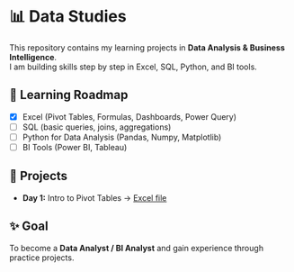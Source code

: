 # 📊 Data Studies

This repository contains my learning projects in **Data Analysis & Business Intelligence**.  
I am building skills step by step in Excel, SQL, Python, and BI tools.

## 🚀 Learning Roadmap
- [x] Excel (Pivot Tables, Formulas, Dashboards, Power Query)  
- [ ] SQL (basic queries, joins, aggregations)  
- [ ] Python for Data Analysis (Pandas, Numpy, Matplotlib)  
- [ ] BI Tools (Power BI, Tableau)  

## 📂 Projects
- **Day 1:** Intro to Pivot Tables → [Excel file](./Intro-to-Pivot-Tables-Part-1-.xlsx)

## ✨ Goal
To become a **Data Analyst / BI Analyst** and gain experience through practice projects.
